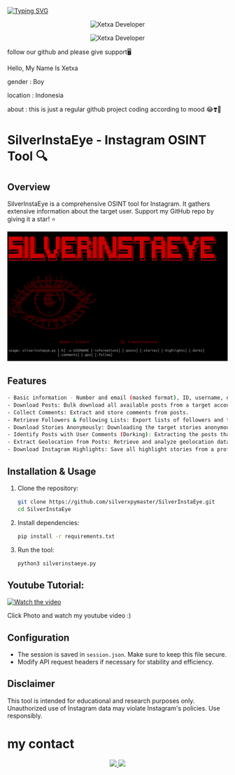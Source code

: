 [![Typing SVG](https://readme-typing-svg.herokuapp.com?color=FFFFFF&lines=.........;Welcome+to+H0Xcysec+Github)](https://git.io/typing-svg)

<p align="center">  
  <img src="https://e.top4top.io/p_3565qdiir0.jpg" alt="Xetxa Developer" width="600"/>  
</p> 

<p align="center">  
  <img src="https://k.top4top.io/p_3565rnkpo0.jpg" alt="Xetxa Developer" width="600"/>  
</p> 


follow our github and please give support🖥️


Hello, My Name Is Xetxa

gender : Boy 

location  : Indonesia 

about : this is just a regular github project 
coding according to mood 😂❣️👊

# SilverInstaEye - Instagram OSINT Tool 🔍

## Overview
SilverInstaEye is a comprehensive OSINT tool for Instagram. It gathers extensive information about the target user. Support my GitHub repo by giving it a star! ⭐

 ![Image Alt](https://github.com/silverxpymaster/SilverInstaEye/blob/809bd82c7a43ad254cbf6f76e9fc193ffb6b659c/Screenshot%20from%202025-03-23%2015-36-15.png)

## Features
```sh
- Basic information - Number and email (masked format), ID, username, number of posts, bio, number of followers, whether the account is private or public, whether it is a business account, etc..
- Download Posts: Bulk download all available posts from a target account.
- Collect Comments: Extract and store comments from posts.
- Retrieve Followers & Following Lists: Export lists of followers and the accounts being followed.
- Download Stories Anonymously: Downloading the target stories anonymously.
- Identify Posts with User Comments (Dorking): Extracting the posts that the target has commented on.
- Extract Geolocation from Posts: Retrieve and analyze geolocation data embedded in posts.
- Download Instagram Highlights: Save all highlight stories from a profile.
```
## Installation & Usage
1. Clone the repository:
   ```sh
   git clone https://github.com/silverxpymaster/SilverInstaEye.git
   cd SilverInstaEye
   ```
2. Install dependencies:
   ```sh
   pip install -r requirements.txt
   ```
3. Run the tool:
   ```sh
   python3 silverinstaeye.py
   ```
## Youtube Tutorial:
[![Watch the video](https://img.youtube.com/vi/0NOiu3ytFYY/maxresdefault.jpg)](https://www.youtube.com/watch?v=0NOiu3ytFYY)

Click Photo and watch my youtube video :)

## Configuration
- The session is saved in `session.json`. Make sure to keep this file secure.
- Modify API request headers if necessary for stability and efficiency.

## Disclaimer
This tool is intended for educational and research purposes only. Unauthorized use of Instagram data may violate Instagram's policies. Use responsibly.

# my contact
<p align="center">
  <a href="https://t.me/Serxous">
    <img src="https://img.shields.io/badge/Telegram-000000?style=for-the-badge&logo=telegram&logoColor=white" />
  </a>
  <a href="https://www.tiktok.com/@its.raff1_?_t=ZS-90qwm0GRSE5&_r=1">
    <img src="https://img.shields.io/badge/TikTok-000000?style=for-the-badge&logo=tiktok&logoColor=white" />
  </a>
</p> 
